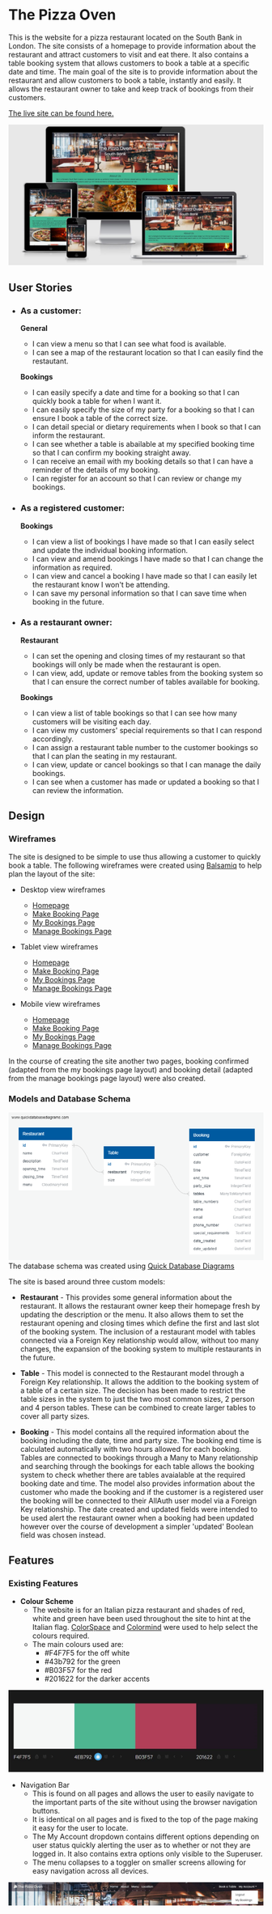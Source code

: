 # The Pizza Oven

This is the website for a pizza restaurant located on the South Bank in London. The site consists of a homepage to provide information about the restaurant and attract customers to visit and eat there. It also contains a table booking system that allows customers to book a table at a specific date and time. The main goal of the site is to provide information about the restaurant and allow customers to book a table, instantly and easily. It allows the restaurant owner to take and keep track of bookings from their customers.

[The live site can be found here.](https://the-pizza-oven.herokuapp.com/)

![Site Mockup](readme/screenshots/site-mockup.jpg)

## User Stories

* ### As a customer:

    **General**
    * I can view a menu so that I can see what food is available.
    * I can see a map of the restaurant location so that I can easily find the restautant.

    **Bookings**
    * I can easily specify a date and time for a booking so that I can quickly book a table for when I want it.
    * I can easily specify the size of my party for a booking so that I can ensure I book a table of the correct size.
    * I can detail special or dietary requirements when I book so that I can inform the restaurant.
    * I can see whether a table is abailable at my specified booking time so that I can confirm my booking straight away.
    * I can receive an email with my booking details so that I can have a reminder of the details of my booking.
    * I can register for an account so that I can review or change my bookings.

* ### As a registered customer:

    **Bookings**
    * I can view a list of bookings I have made so that I can easily select and update the individual booking information.
    * I can view and amend bookings I have made so that I can change the information as required.
    * I can view and cancel a booking I have made so that I can easily let the restaurant know I won't be attending.
    * I can save my personal information so that I can save time when booking in the future.

* ### As a restaurant owner:

    **Restaurant**
    * I can set the opening and closing times of my restaurant so that bookings will only be made when the restaurant is open.
    * I can view, add, update or remove tables from the booking system so that I can ensure the correct number of tables available for booking.

    **Bookings**
    * I can view a list of table bookings so that I can see how many customers will be visiting each day.
    * I can view my customers' special requirements so that I can respond accordingly.
    * I can assign a restaurant table number to the customer bookings so that I can plan the seating in my restaurant.
    * I can view, update or cancel bookings so that I can manage the daily bookings.
    * I can see when a customer has made or updated a booking so that I can review the information.

## Design

### Wireframes

The site is designed to be simple to use thus allowing a customer to quickly book a table. The following wireframes were created using [Balsamiq](https://balsamiq.com/wireframes/desktop/) to help plan the layout of the site:

* Desktop view wireframes
    * [Homepage](readme/wireframes/home-wireframe.png)
    * [Make Booking Page](readme/wireframes/make-booking-wireframe.png)
    * [My Bookings Page](readme/wireframes/my-bookings-wireframe.png)
    * [Manage Bookings Page](readme/wireframes/manage-bookings-wireframe.png)

* Tablet view wireframes
    * [Homepage](readme/wireframes/home-wireframe-tablet.png)
    * [Make Booking Page](readme/wireframes/make-booking-wireframe-tablet.png)
    * [My Bookings Page](readme/wireframes/my-bookings-wireframe-tablet.png)
    * [Manage Bookings Page](readme/wireframes/manage-bookings-wireframe-tablet.png)

* Mobile view wireframes
    * [Homepage](readme/wireframes/home-wireframe-mobile.png)
    * [Make Booking Page](readme/wireframes/make-booking-wireframe-mobile.png)
    * [My Bookings Page](readme/wireframes/my-bookings-wireframe-mobile.png)
    * [Manage Bookings Page](readme/wireframes/manage-bookings-wireframe-mobile.png)

In the course of creating the site another two pages, booking confirmed (adapted from the my bookings page layout) and booking detail (adapted from the manage bookings page layout) were also created.

### Models and Database Schema

![Database Schema](readme/database-schema/database-schema.png)
The database schema was created using [Quick Database Diagrams](https://www.quickdatabasediagrams.com/)

The site is based around three custom models:
* **Restaurant** - This provides some general information about the restaurant. It allows the restaurant owner keep their homepage fresh by updating the description or the menu. It also allows them to set the restaurant opening and closing times which define the first and last slot of the booking system. The inclusion of a restaurant model with tables connected via a Foreign Key relationship would allow, without too many changes, the expansion of the booking system to multiple restaurants in the future.

* **Table** - This model is connected to the Restaurant model through a Foreign Key relationship. It allows the addition to the booking system of a table of a certain size. The decision has been made to restrict the table sizes in the system to just the two most common sizes, 2 person and 4 person tables. These can be combined to create larger tables to cover all party sizes.

* **Booking** - This model contains all the required information about the booking including the date, time and party size. The booking end time is calculated automatically with two hours allowed for each booking. Tables are connected to bookings through a Many to Many relationship and searching through the bookings for each table allows the booking system to check whether there are tables avaialable at the required booking date and time. The model also provides information about the customer who made the booking and if the customer is a registered user the booking will be connected to their AllAuth user model via a Foreign Key relationship. The date created and updated fields were intended to be used alert the restaurant owner when a booking had been updated however over the course of development a simpler 'updated' Boolean field was chosen instead.

## Features

### Existing Features

* **Colour Scheme**
    * The website is for an Italian pizza restaurant and shades of red, white and green have been used throughout the site to hint at the Italian flag. [ColorSpace](https://mycolor.space/) and [Colormind](http://colormind.io/) were used to help select the colours required.
    * The main colours used are:
        * #F4F7F5 for the off white
        * #43b792 for the green
        * #B03F57 for the red
        * #201622 for the darker accents

![Colour Scheme](readme/screenshots/colour-scheme.jpg)

* Navigation Bar
    * This is found on all pages and allows the user to easily navigate to the important parts of the site without using the browser navigation buttons.
    * It is identical on all pages and is fixed to the top of the page making it easy for the user to locate.
    * The My Account dropdown contains different options depending on user status quickly alerting the user as to whether or not they are logged in. It also contains extra options only visible to the Superuser.
    * The menu collapses to a toggler on smaller screens allowing for easy navigation across all devices.

![Navigation Bar](readme/screenshots/navigation-bar.jpg) 
